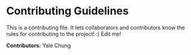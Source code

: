 # Contributing Guidelines
This is a contributing file. It lets collaborators and contributors know the rules for contributing to the project! :)
Edit me!

**Contributors:** Yale Chung
